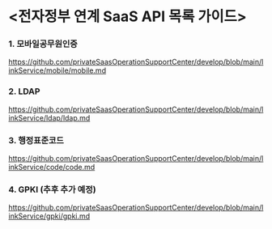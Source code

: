 # <전자정부 연계 SaaS API 목록 가이드>

### 1. 모바일공무원인증
https://github.com/privateSaasOperationSupportCenter/develop/blob/main/linkService/mobile/mobile.md

### 2. LDAP
https://github.com/privateSaasOperationSupportCenter/develop/blob/main/linkService/ldap/ldap.md

### 3. 행정표준코드 
https://github.com/privateSaasOperationSupportCenter/develop/blob/main/linkService/code/code.md

### 4. GPKI (추후 추가 예정)
https://github.com/privateSaasOperationSupportCenter/develop/blob/main/linkService/gpki/gpki.md
